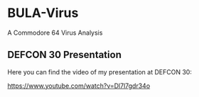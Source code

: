 # BULA-Virus
A Commodore 64 Virus Analysis

## DEFCON 30 Presentation
Here you can find the video of my presentation at DEFCON 30:

https://www.youtube.com/watch?v=Dl7l7gdr34o
